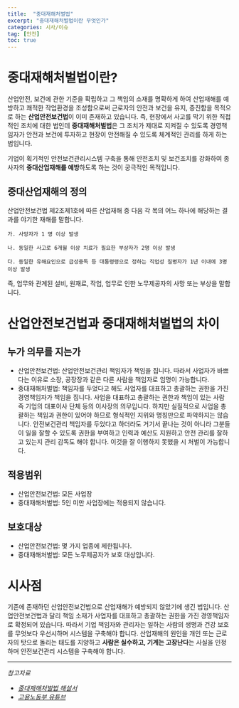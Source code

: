 ```yaml
---
title:  "중대재해처벌법"
excerpt: "중대재해처벌법이란 무엇인가"
categories: 시사/이슈
tag: [안전]
toc: true
---
```


# 중대재해처벌법이란?

산업안전, 보건에 관한 기준을 확립하고 그 책임의 소재를 명확하게 하여 산업재해를 예방하고 쾌적한 작업환경을 조성함으로써 근로자의 안전과 보건을 유지, 증진함을 목적으로 하는 **산업안전보건법**이 이미 존재하고 있습니다. 즉, 현장에서 사고를 막기 위한 직접적인 조치에 대한 법인데 **중대재해처벌법**은 그 조치가 제대로 지켜질 수 있도록 경영책임자가 안전과 보건에 투자하고 현장이 안전해질 수 있도록 체계적인 관리를 하게 하는 법입니다.



기업이 획기적인 안전보건관리시스템 구축을 통해 안전조치 및 보건조치를 강화하여 종사자의 **중대산업재해를 예방**하도록 하는 것이 궁극적인 목적입니다.

   

   

## 중대산업재해의 정의

산업안전보건법 제2조제1호에 따른 산업재해 중 다음 각 목의 어느 하나에 해당하는 결과를 야기한 재해를 말합니다.

```
가. 사망자가 1 명 이상 발생

나. 동일한 사고로 6개월 이상 치료가 필요한 부상자가 2명 이상 발생

다. 동일한 유해요인으로 급성중독 등 대통령령으로 정하는 직업성 질병자가 1년 이내에 3명 이상 발생
```

즉, 업무와 관계된 설비, 원재료, 작업, 업무로 인한 노무제공자의 사망 또는 부상을 말합니다.

   

   

   

# 산업안전보건법과 중대재해처벌법의 차이

## 누가 의무를 지는가

* 산업안전보건법: 산업안전보건관리 책임자가 책임을 집니다. 따라서 사업자가 바쁘다는 이유로 소장, 공장장과 같은 다른 사람을 책임자로 임명이 가능합니다.
* 중대재해처벌법: 책임자를 두었다고 해도 사업자를 대표하고 총괄하는 권한을 가진 경영책임자가 책임을 집니다. 사업을 대표하고 총괄하는 권한과 책임이 있는 사람 즉 기업의 대표이사 단체 등의 이사장의 의무입니다. 하지만 실질적으로 사업을 총괄하는 책임과 권한이 있어야 하므로 형식적인 지위와 명칭만으로 파악하지는 않습니다. 안전보건관리 책임자를 두었다고 하더라도 거기서 끝나는 것이 아니라 그분들이 일을 잘할 수 있도록 권한을 부여하고 인력과 예산도 지원하고 안전 관리를 잘하고 있는지 관리 감독도 해야 합니다. 이것을 잘 이행하지 못했을 시 처벌이 가능합니다.

   

## 적용범위

* 산업안전보건법: 모든 사업장
* 중대재해처벌법: 5인 미만 사업장에는 적용되지 않습니다.

   

## 보호대상

* 산업안전보건법: 몇 가지 업종에 제한됩니다.
* 중대재해처벌법: 모든 노무제공자가 보호 대상입니다.

   

   

   

# 시사점

기존에 존재하던 산업안전보건법으로 산업재해가 예방되지 않았기에 생긴 법입니다. 산업안전보건법과 달리 책임 소재가 사업자를 대표하고 총괄하는 권한을 가진 경영책임자로 확정되어 있습니다. 따라서 기업 책임자와 관리자는 일하는 사람의 생명과 건강 보호를 무엇보다 우선시하며 시스템을 구축해야 합니다. 산업재해의 원인을 개인 또는 근로자의 탓으로 돌리는 태도를 지양하고 **사람은 실수하고, 기계는 고장난다**는 사실을 인정하며 안전보건관리 시스템을 구축해야 합니다.

   

--------------------------

*참고자료*

* *[중대재해처벌법 해설서](http://www.moel.go.kr/policy/policydata/view.do?bbs_seq=20211101143)*
* *[고용노동부 유튜브](https://www.youtube.com/watch?v=FBLrmuMTOsA)*

